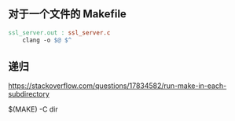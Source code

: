 
## 对于一个文件的 Makefile 

```Makefile
ssl_server.out : ssl_server.c
	clang -o $@ $^
```

## 递归
https://stackoverflow.com/questions/17834582/run-make-in-each-subdirectory

$(MAKE) -C dir
